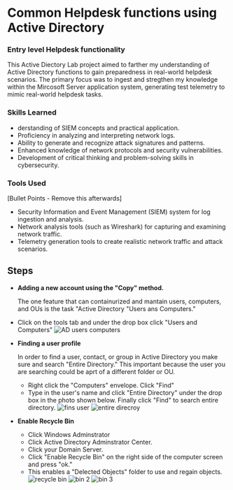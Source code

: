 # Common Helpdesk functions using Active Directory

### Entry level Helpdesk functionality


This Active Diectory Lab project aimed to farther my understanding of Active Directory functions to gain preparedness in real-world helpdesk scenarios. The primary focus was to ingest and stregthen my knowledge within the Mircosoft Server application system, generating test telemetry to mimic real-world helpdesk tasks.

### Skills Learned

- derstanding of SIEM concepts and practical application.
- Proficiency in analyzing and interpreting network logs.
- Ability to generate and recognize attack signatures and patterns.
- Enhanced knowledge of network protocols and security vulnerabilities.
- Development of critical thinking and problem-solving skills in cybersecurity.

### Tools Used
[Bullet Points - Remove this afterwards]

- Security Information and Event Management (SIEM) system for log ingestion and analysis.
- Network analysis tools (such as Wireshark) for capturing and examining network traffic.
- Telemetry generation tools to create realistic network traffic and attack scenarios.

## Steps
* **Adding a new account using the "Copy" method.** <p>
The one feature that can containurized and mantain users, computers, and OUs is the task "Active Directory "Users ans Computers."
 - Click on the tools tab and under the drop box click "Users and Computers"
![AD users computers](https://github.com/TerrellSowell/Helpdesk-functions-Active-Directory-account-creation-Cmd-Commands-/assets/161978506/21d536a2-552d-4d7e-b42c-b068b0f29961)

* **Finding a user profile**<p>
In order to find a user, contact, or group in Active Directory you make sure and search "Entire Directory." This important because the user you are searching could be aprt of a different folder or OU.
  - Right click the "Computers" envelope. Click "Find"
  - Type in the user's name and click "Entire Directory" under the drop box in the photo shown below. Finally click "Find" to search entire directory.
![fins user](https://github.com/TerrellSowell/Helpdesk-functions-Active-Directory-account-creation-Cmd-Commands-/assets/161978506/2b7ae503-ba3d-4896-a326-6f1c669e3cd8)
![entire direcroy](https://github.com/TerrellSowell/Helpdesk-functions-Active-Directory-account-creation-Cmd-Commands-/assets/161978506/680d8202-59ec-415b-91b8-c5ba3520fe60)<p>

* **Enable Recycle Bin**<p>
  - Click Windows Adminstrator
  - Click Active Directory Adminstrator Center.
  - Click your Domain Server.
  - Click "Enable Recycle Bin" on the right side of the computer screen and press "ok."
  - This enables a "Delected Objects" folder to use and regain objects.
  ![recycle bin ](https://github.com/TerrellSowell/Helpdesk-functions-Active-Directory-account-creation-Cmd-Commands-/assets/161978506/49d38e4f-34d3-4e75-b58d-a83701d6ec58)
  ![bin 2](https://github.com/TerrellSowell/Helpdesk-functions-Active-Directory-account-creation-Cmd-Commands-/assets/161978506/95f03229-3d6d-46c2-af5f-227ce3cb8f22)
  ![bin 3](https://github.com/TerrellSowell/Helpdesk-functions-Active-Directory-account-creation-Cmd-Commands-/assets/161978506/a6c7a693-1479-4b0d-a846-b9aee70882ba)





